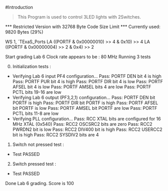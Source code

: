 #Introduction

>This Program is used to control 3LED lights with 2Switches.

*** Restricted Version with 32768 Byte Code Size Limit
*** Currently used: 9820 Bytes (29%)

WS 1, `TExaS_Ports
LA ((PORTF & 0x00000010) >> 4 & 0x10) >> 4
LA ((PORTF & 0x00000004) >> 2 & 0x4) >> 2

Start grading Lab 6
Clock rate appears to be : 80 MHz
Running 3 tests

0) Initialization tests :
 - Verifying Lab 6 input PF4 configuration...
   Pass: PORTF DEN bit 4 is high
   Pass: PORTF PUR bit 4 is high
   Pass: PORTF DIR bit 4 is low
   Pass: PORTF AFSEL bit 4 is low
   Pass: PORTF AMSEL bits 4 are low
   Pass: PORTF PCTL bits 19-16 are low
 - Verifying Lab 6 output (PF3,2,1) configuration...
   Pass: PORTF DEN bit PORTF is high
   Pass: PORTF DIR bit PORTF is high
   Pass: PORTF AFSEL bit PORTF is low
   Pass: PORTF AMSEL bit PORTF are low
   Pass: PORTF PCTL bits 11-8 are low
 - Verifying PLL configuration...
   Pass: RCC XTAL bits are configured for 16 MHz XTAL (0x540)
   Pass: RCC2 OSCSRC2 bits are zero
   Pass: RCC2 PWRDN2 bit is low
   Pass: RCC2 DIV400 bit is high
   Pass: RCC2 USERCC2 bit is high
   Pass: RCC2 SYSDIV2 bits are 4
1) Switch not pressed test :
 - Test PASSED

2) Switch pressed test :
 - Test PASSED

Done Lab 6 grading. Score is 100
